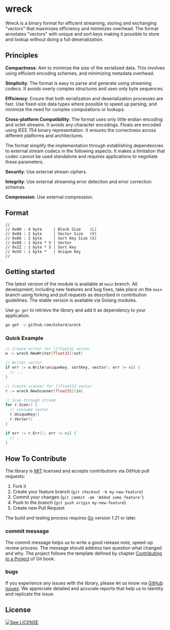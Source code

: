 # wreck

Wreck is a binary format for efficient streaming, storing and exchanging "vectors" that maximizes efficiency and minimizes overhead. The format annotates "vectors" with unique and sort keys making it possible to store and lookup without doing a full deserialization. 

## Principles

**Compactness**: Aim to minimize the size of the serialized data. This involves using efficient encoding schemes, and minimizing metadata overhead.

**Simplicity**: The format is easy to parse and generate using streaming codecs. It avoids overly complex structures and uses only byte sequences.

**Efficiency**: Ensure that both serialization and deserialization processes are fast. Use fixed-size data types where possible to speed up parsing, and minimize the need for complex computations or lookups.

**Cross-platform Compatibility**: The format uses only little endian encoding and octet-streams. It avoids any character encodings. Floats are encoded using IEEE 754 binary representation. It ensures the correctness across different platforms and architectures. 

The format simplify the implementation through establishing dependencies to external stream codecs in the following aspects. It makes a limitation that codec cannot be used standalone and requires applications to negotiate these parameters.  

**Security**: Use external stream ciphers.

**Integrity**: Use external streaming error detection and error correction schemas.

**Compression**: Use external compression.

## Format

```
//
// 0x00 : 4 byte     | Block Size    (L)
// 0x04 : 2 byte     | Vector Size   (V)
// 0x06 : 2 byte     | Sort Key Size (S)
// 0x08 : 1 byte * V | Vector
// 0xZZ : 1 byte * S | Sort Key
// 0xXX : 1 byte *   | Unique Key
//
```

## Getting started

The latest version of the module is available at `main` branch. All development, including new features and bug fixes, take place on the `main` branch using forking and pull requests as described in contribution guidelines. The stable version is available via Golang modules.

Use `go get` to retrieve the library and add it as dependency to your application.

```bash
go get -u github.com/kshard/wreck
```

### Quick Example

```go
// Create writer for []float32 vector
w := wreck.NewWriter[float32](out)

// Writer vector
if err := w.Write(uniqueKey, sortKey, vector); err != nil {
  // ...
}
```

```go
// Create scanner for []float32 vector
r := wreck.NewScanner[float32](in)

// Scan through stream
for r.Scan() {
  // consume vector  
  r.UniqueKey()
  r.Vector()
}

if err := r.Err(); err != nil {
  // ...
}
```

## How To Contribute

The library is [MIT](LICENSE) licensed and accepts contributions via GitHub pull requests:

1. Fork it
2. Create your feature branch (`git checkout -b my-new-feature`)
3. Commit your changes (`git commit -am 'Added some feature'`)
4. Push to the branch (`git push origin my-new-feature`)
5. Create new Pull Request

The build and testing process requires [Go](https://golang.org) version 1.21 or later.


### commit message

The commit message helps us to write a good release note, speed-up review process. The message should address two question what changed and why. The project follows the template defined by chapter [Contributing to a Project](http://git-scm.com/book/ch5-2.html) of Git book.

### bugs

If you experience any issues with the library, please let us know via [GitHub issues](https://github.com/kshard/wreck/issue). We appreciate detailed and accurate reports that help us to identity and replicate the issue. 


## License

[![See LICENSE](https://img.shields.io/github/license/kshard/wreck.svg?style=for-the-badge)](LICENSE)

